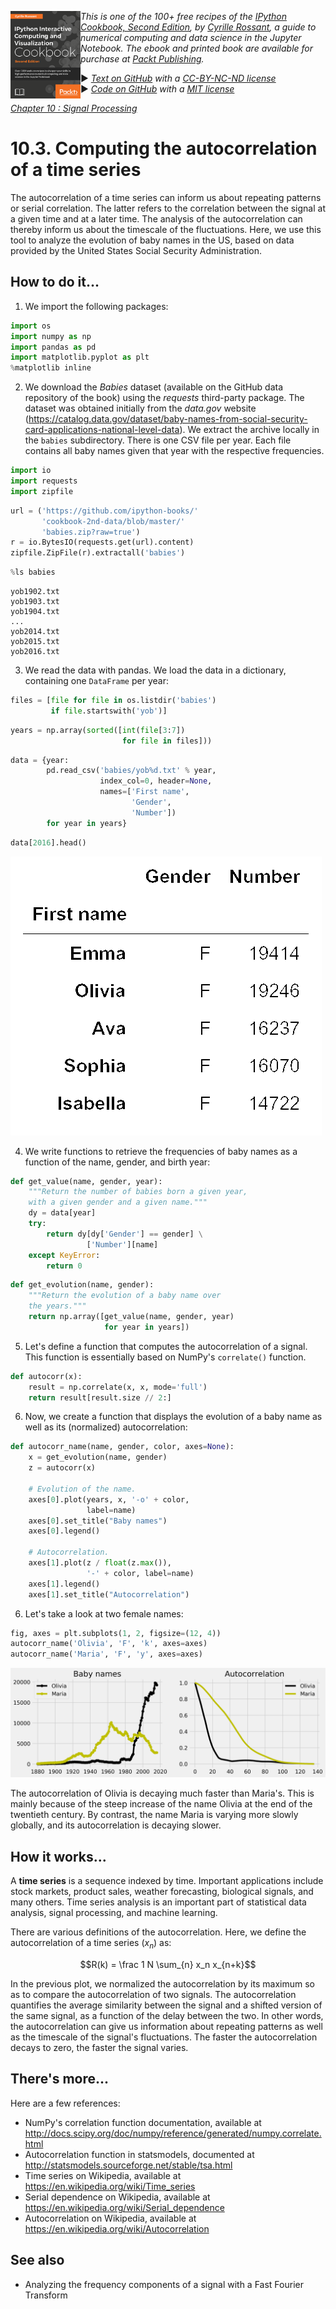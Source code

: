 <a href="https://github.com/ipython-books/cookbook-2nd"><img src="../cover-cookbook-2nd.png" align="left" alt="IPython Cookbook, Second Edition" height="140" /></a> *This is one of the 100+ free recipes of the [IPython Cookbook, Second Edition](https://github.com/ipython-books/cookbook-2nd), by [Cyrille Rossant](http://cyrille.rossant.net), a guide to numerical computing and data science in the Jupyter Notebook. The ebook and printed book are available for purchase at [Packt Publishing](https://www.packtpub.com/big-data-and-business-intelligence/ipython-interactive-computing-and-visualization-cookbook-second-e).*

▶ *[Text on GitHub](https://github.com/ipython-books/cookbook-2nd) with a [CC-BY-NC-ND license](https://creativecommons.org/licenses/by-nc-nd/3.0/us/legalcode)*  
▶ *[Code on GitHub](https://github.com/ipython-books/cookbook-2nd-code) with a [MIT license](https://opensource.org/licenses/MIT)*

[*Chapter 10 : Signal Processing*](./)

# 10.3. Computing the autocorrelation of a time series

The autocorrelation of a time series can inform us about repeating patterns or serial correlation. The latter refers to the correlation between the signal at a given time and at a later time. The analysis of the autocorrelation can thereby inform us about the timescale of the fluctuations. Here, we use this tool to analyze the evolution of baby names in the US, based on data provided by the United States Social Security Administration.

## How to do it...

1. We import the following packages:

```python
import os
import numpy as np
import pandas as pd
import matplotlib.pyplot as plt
%matplotlib inline
```

2. We download the *Babies* dataset (available on the GitHub data repository of the book) using the *requests* third-party package. The dataset was obtained initially from the *data.gov* website (https://catalog.data.gov/dataset/baby-names-from-social-security-card-applications-national-level-data). We extract the archive locally in the `babies` subdirectory. There is one CSV file per year. Each file contains all baby names given that year with the respective frequencies.

```python
import io
import requests
import zipfile
```

```python
url = ('https://github.com/ipython-books/'
       'cookbook-2nd-data/blob/master/'
       'babies.zip?raw=true')
r = io.BytesIO(requests.get(url).content)
zipfile.ZipFile(r).extractall('babies')
```

```python
%ls babies
```

```{output:stdout}
yob1902.txt
yob1903.txt
yob1904.txt
...
yob2014.txt
yob2015.txt
yob2016.txt
```

3. We read the data with pandas. We load the data in a dictionary, containing one `DataFrame` per year:

```python
files = [file for file in os.listdir('babies')
         if file.startswith('yob')]
```

```python
years = np.array(sorted([int(file[3:7])
                         for file in files]))
```

```python
data = {year:
        pd.read_csv('babies/yob%d.txt' % year,
                    index_col=0, header=None,
                    names=['First name',
                           'Gender',
                           'Number'])
        for year in years}
```

```python
data[2016].head()
```

![Output](03_autocorrelation_files/03_autocorrelation_13_0.png)

4. We write functions to retrieve the frequencies of baby names as a function of the name, gender, and birth year:

```python
def get_value(name, gender, year):
    """Return the number of babies born a given year,
    with a given gender and a given name."""
    dy = data[year]
    try:
        return dy[dy['Gender'] == gender] \
                 ['Number'][name]
    except KeyError:
        return 0
```

```python
def get_evolution(name, gender):
    """Return the evolution of a baby name over
    the years."""
    return np.array([get_value(name, gender, year)
                     for year in years])
```

5. Let's define a function that computes the autocorrelation of a signal. This function is essentially based on NumPy's `correlate()` function.

```python
def autocorr(x):
    result = np.correlate(x, x, mode='full')
    return result[result.size // 2:]
```

6. Now, we create a function that displays the evolution of a baby name as well as its (normalized) autocorrelation:

```python
def autocorr_name(name, gender, color, axes=None):
    x = get_evolution(name, gender)
    z = autocorr(x)

    # Evolution of the name.
    axes[0].plot(years, x, '-o' + color,
                 label=name)
    axes[0].set_title("Baby names")
    axes[0].legend()

    # Autocorrelation.
    axes[1].plot(z / float(z.max()),
                 '-' + color, label=name)
    axes[1].legend()
    axes[1].set_title("Autocorrelation")
```

6. Let's take a look at two female names:

```python
fig, axes = plt.subplots(1, 2, figsize=(12, 4))
autocorr_name('Olivia', 'F', 'k', axes=axes)
autocorr_name('Maria', 'F', 'y', axes=axes)
```

![<matplotlib.figure.Figure at 0xcae9048>](03_autocorrelation_files/03_autocorrelation_22_0.png)

The autocorrelation of Olivia is decaying much faster than Maria's. This is mainly because of the steep increase of the name Olivia at the end of the twentieth century. By contrast, the name Maria is varying more slowly globally, and its autocorrelation is decaying slower.

## How it works...

A **time series** is a sequence indexed by time. Important applications include stock markets, product sales, weather forecasting, biological signals, and many others. Time series analysis is an important part of statistical data analysis, signal processing, and machine learning.

There are various definitions of the autocorrelation. Here, we define the autocorrelation of a time series $(x_n)$ as:

$$R(k) = \frac 1 N \sum_{n} x_n x_{n+k}$$

In the previous plot, we normalized the autocorrelation by its maximum so as to compare the autocorrelation of two signals. The autocorrelation quantifies the average similarity between the signal and a shifted version of the same signal, as a function of the delay between the two. In other words, the autocorrelation can give us information about repeating patterns as well as the timescale of the signal's fluctuations. The faster the autocorrelation decays to zero, the faster the signal varies.

## There's more...

Here are a few references:

* NumPy's correlation function documentation, available at http://docs.scipy.org/doc/numpy/reference/generated/numpy.correlate.html
* Autocorrelation function in statsmodels, documented at http://statsmodels.sourceforge.net/stable/tsa.html
* Time series on Wikipedia, available at https://en.wikipedia.org/wiki/Time_series
* Serial dependence on Wikipedia, available at https://en.wikipedia.org/wiki/Serial_dependence
* Autocorrelation on Wikipedia, available at https://en.wikipedia.org/wiki/Autocorrelation

## See also

* Analyzing the frequency components of a signal with a Fast Fourier Transform

